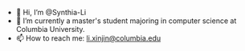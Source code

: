 - 👋 Hi, I’m @Synthia-Li
- 🌱 I’m currently a master's student majoring in computer science at Columbia University.
- 📫 How to reach me: li.xinjin@columbia.edu

<!---
Synthia-Li/Synthia-Li is a ✨ special ✨ repository because its `README.md` (this file) appears on your GitHub profile.
You can click the Preview link to take a look at your changes.
--->
